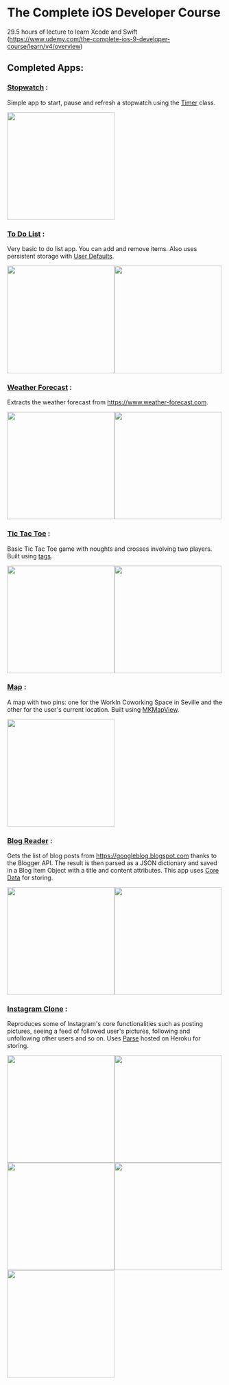# The Complete iOS Developer Course

29.5 hours of lecture to learn Xcode and Swift (https://www.udemy.com/the-complete-ios-9-developer-course/learn/v4/overview)

## Completed Apps:

### [Stopwatch](https://github.com/mariesta/app-development/tree/master/Timer%20App) :

Simple app to start, pause and refresh a stopwatch using the [Timer](https://developer.apple.com/documentation/foundation/timer) class.

<img src="images/stopwatch-screenshot.png" width="250">

### [To Do List](https://github.com/mariesta/app-development/tree/master/To%20Do%20List) :

Very basic to do list app. You can add and remove items. Also uses persistent storage with [User Defaults](https://developer.apple.com/documentation/foundation/userdefaults).

<img src="images/toDoList-FirstView.png" width="250"><img src="images/toDoList-SecondView.png" width="250">

### [Weather Forecast](https://github.com/mariesta/app-development/tree/master/Weather%20Forecast) :

Extracts the weather forecast from https://www.weather-forecast.com.

<img src="images/weatherApp-SuccessMessage.png" width="250"><img src="images/weatherApp-ErrorMessage.png" width="250">

### [Tic Tac Toe](https://github.com/mariesta/app-development/tree/master/TicTacToe) :

Basic Tic Tac Toe game with noughts and crosses involving two players. Built using [tags](https://developer.apple.com/documentation/uikit/uiview/1622493-tag).

<img src="images/TicTacToe-GameInProgress.png" width="250"><img src="images/TicTacToe-GameWon.png" width="250">

### [Map](https://github.com/mariesta/app-development/tree/master/Map) :

A map with two pins: one for the WorkIn Coworking Space in Seville and the other for the user's current location. Built using [MKMapView](https://developer.apple.com/documentation/mapkit/mkmapview).

<img src="images/Map_screenshot.png" width="250">

### [Blog Reader](https://github.com/mariesta/app-development/tree/master/Blog%20Reader) :

Gets the list of blog posts from https://googleblog.blogspot.com thanks to the Blogger API. The result is then parsed as a JSON dictionary and saved in a Blog Item Object with a title and content attributes. This app uses [Core Data](https://developer.apple.com/library/content/documentation/Cocoa/Conceptual/CoreData/index.html) for storing.

<img src="images/BlogReader-TableView.png" width="250"><img src="images/BlogReader-DetailView.png" width="250">

### [Instagram Clone](https://github.com/mariesta/app-development/tree/master/Instagram%20Clone) :

Reproduces some of Instagram's core functionalities such as posting pictures, seeing a feed of followed user's pictures, following and unfollowing other users and so on. Uses [Parse](http://parseplatform.org/) hosted on Heroku for storing.

<img src="images/Instagram-login.png" width="250"><img src="images/Instagram-Users.png" width="250"><img src="images/Instagram-feed.png" width="250"><img src="images/Instagram-post.png" width="250"><img src="images/Instagram-Success.png" width="250">
